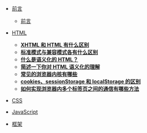 <!-- _sidebar.md -->

- [前言](README.md)

  - [前言](README.md) <!--注意这里是相对路径-->

- [HTML](commit/throttle.md)

  - [**XHTML 和 HTML 有什么区别**](html/XHTMLorHTML.md)
  - [ **标准模式与兼容模式各有什么区别**](html/standard-compat-mode.md)
  - [ **什么是语义化的 HTML？**](html/semantization.md)
  - [ **简述一下你对 HTML 语义化的理解**](html/semantization2.md)
  - [ **常见的浏览器内核有哪些**](html/browser.md)
  - [ **cookies、sessionStorage 和 localStorage 的区别**](html/storageMode.md)
  - [ **如何实现浏览器内多个标签页之间的通信有哪些方法**](html/communication.md)

- [CSS](commit/throttle.md)
- [JavaScript](commit/throttle.md)
- [框架](commit/throttle.md)

